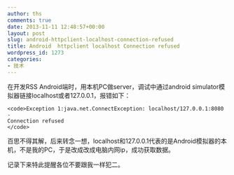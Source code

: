 ```yaml
---
author: ths
comments: true
date: 2013-11-11 12:48:57+00:00
layout: post
slug: android-httpclient-localhost-connection-refused
title: Android  httpclient localhost Connection refused
wordpress_id: 1273
categories:
- 技术
---
```


在开发RSS Android端时，用本机PC做server，调试中通过android simulator模拟器链接localhost或者127.0.0.1，报错如下：




    
    <code>Exception 1:java.net.ConnectException: localhost/127.0.0.1:8080 - 
    Connection refused
    </code>





百思不得其解，后来转念一想，localhost和127.0.0.1代表的是Android模拟器的本机，不是我的PC，于是改成改成电脑内网ip，成功获取数据。





记录下来特此提醒各位不要跟我一样犯二。



